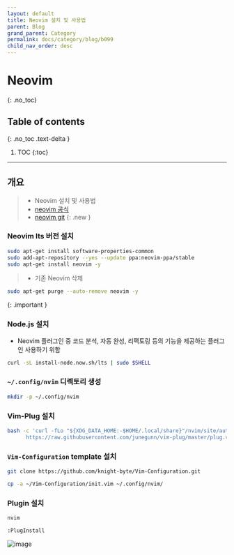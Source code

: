```yaml
---
layout: default
title: Neovim 설치 및 사용법
parent: Blog
grand_parent: Category
permalink: docs/category/blog/b099
child_nav_order: desc
---
```

# Neovim
{: .no_toc}

## Table of contents
{: .no_toc .text-delta }

1. TOC
{:toc}

---
## 개요

> - Neovim 설치 및 사용법
> - [neovim 공식](https://neovim.io/)
> - [neovim git](https://github.com/neovim/neovim/wiki/Installing-Neovim)
{: .new }

### Neovim lts 버전 설치

```bash
sudo apt-get install software-properties-common
sudo add-apt-repository --yes --update ppa:neovim-ppa/stable
sudo apt-get install neovim -y
```

> - 기존 Neovim 삭제
```bash
sudo apt-get purge --auto-remove neovim -y
```
>
{: .important }

### Node.js 설치

- Neovim 플러그인 중 코드 분석, 자동 완성, 리팩토링 등의 기능을 제공하는 플러그인 사용하기 위함

```bash
curl -sL install-node.now.sh/lts | sudo $SHELL
```

### `~/.config/nvim` 디렉토리 생성

```bash
mkdir -p ~/.config/nvim
```

### Vim-Plug 설치

```bash
bash -c 'curl -fLo "${XDG_DATA_HOME:-$HOME/.local/share}"/nvim/site/autoload/plug.vim --create-dirs \
      https://raw.githubusercontent.com/junegunn/vim-plug/master/plug.vim'
```

### `Vim-Configuration` template 설치

```bash
git clone https://github.com/knight-byte/Vim-Configuration.git
```

```bash
cp -a ~/Vim-Configuration/init.vim ~/.config/nvim/
```

### Plugin 설치

```bash
nvim

:PlugInstall
```

![image](https://github.com/heaths2/heaths2.github.io/assets/36792594/c5c6eb3f-f2cd-4fdd-8bb1-bbd5feb21c9f)
